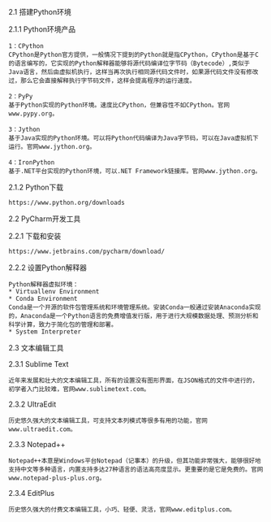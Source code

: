 2.1 搭建Python环境

2.1.1 Python环境产品

    1：CPython  
    CPython是Python官方提供，一般情况下提到的Python就是指CPython，CPython是基于C的语言编写的，它实现的Python解释器能够将源代码编译位字节码（Bytecode）,类似于Java语言，然后由虚拟机执行，这样当再次执行相同源代码文件时，如果源代码文件没有修改过，那么它会直接解释执行字节码文件，这样会提高程序的运行速度。
    
    2：PyPy  
    基于Python实现的Python环境。速度比CPython，但兼容性不如CPython。官网www.pypy.org。

    3：Jython
    基于Java实现的Python环境。可以将Python代码编译为Java字节码，可以在Java虚拟机下运行。官网www.jython.org。

    4：IronPython
    基于.NET平台实现的Python环境，可以.NET Framework链接库。官网www.jython.org。

2.1.2 Python下载

    https://www.python.org/downloads

2.2 PyCharm开发工具

2.2.1 下载和安装

    https://www.jetbrains.com/pycharm/download/

2.2.2 设置Python解释器

    Python解释器虚拟环境：  
    * Virtuallenv Environment  
    * Conda Environment  
    Conda是一个开源的软件包管理系统和环境管理系统。安装Conda一般通过安装Anaconda实现的，Anaconda是一个Python语言的免费增值发行版，用于进行大规模数据处理、预测分析和科学计算，致力于简化包的管理和部署。
    * System Interpreter

2.3 文本编辑工具

2.3.1 Sublime Text

    近年来发展和壮大的文本编辑工具，所有的设置没有图形界面，在JSON格式的文件中进行的，初学者入门比较难，官网www.sublimetext.com。

2.3.2 UltraEdit

    历史悠久强大的文本编辑工具，可支持文本列模式等很多有用的功能，官网www.ultraedit.com。

2.3.3 Notepad++

    Notepad++本意是Windows平台Notepad（记事本）的升级，但其功能非常强大，能够很好地支持中文等多种语言，内置支持多达27种语言的语法高亮度显示。更重要的是它是免费的。官网www.notepad-plus-plus.org。

2.3.4 EditPlus

    历史悠久强大的付费文本编辑工具，小巧、轻便、灵活，官网www.editplus.com。  